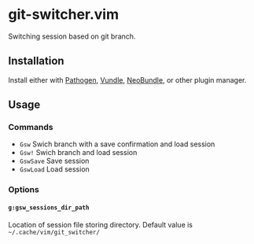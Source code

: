 # git-switcher.vim

Switching session based on git branch.

## Installation

Install either with [Pathogen](https://github.com/tpope/vim-pathogen), [Vundle](https://github.com/gmarik/Vundle.vim), [NeoBundle](https://github.com/Shougo/neobundle.vim), or other plugin manager.

## Usage

### Commands

 - `Gsw` Swich branch with a save confirmation and load session
 - `Gsw!` Swich branch and load session
 - `GswSave` Save session
 - `GswLoad` Load session

### Options

#### `g:gsw_sessions_dir_path`

Location of session file storing directory. Default value is `~/.cache/vim/git_switcher/`


